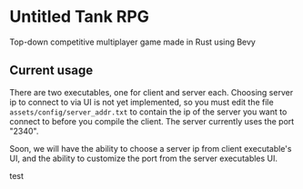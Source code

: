 # Untitled Tank RPG
Top-down competitive multiplayer game made in Rust using Bevy

## Current usage
There are two executables, one for client and server each. Choosing server ip to connect to via UI is not yet implemented, so you must edit the file `assets/config/server_addr.txt` to contain the ip of the server you want to connect to before you compile the client. The server currently uses the port "2340".

Soon, we will have the ability to choose a server ip from client executable's UI, and the ability to customize the port from the server executables UI.

test
